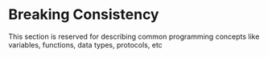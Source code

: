 # Breaking Consistency

This section is reserved for describing common programming concepts like
variables, functions, data types, protocols, etc
